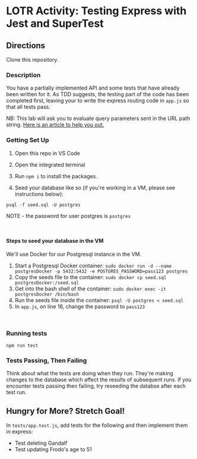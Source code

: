 # LOTR Activity: Testing Express with Jest and SuperTest

## Directions

Clone this repository.

### Description

You have a partially implemented API and some tests that have already been written for it. As TDD suggests, the testing part of the code has been completed first, leaving your to write the express routing code in `app.js` so that all tests pass.

NB: This lab will ask you to evaluate query parameters sent in the URL path string. [Here is an article to help you out.](https://stackabuse.com/get-query-strings-and-parameters-in-express-js/)

### Getting Set Up

1. Open this repo in VS Code

1. Open the integrated terminal

1. Run `npm i` to install the packages.

1. Seed your database like so (if you're working in a VM, please see instructions below):

```
psql -f seed.sql -U postgres
```

NOTE - the password for user postgres is `postgres`

<br>

#### Steps to seed your database in the VM

We'll use Docker for our Postgresql instance in the VM.

1. Start a Postgresql Docker container: `sudo docker run -d --name postgresDocker -p 5432:5432 -e POSTGRES_PASSWORD=pass123 postgres`
2. Copy the seeds file to the container: `sudo docker cp seed.sql postgresDocker:/seed.sql`
3. Get into the bash shell of the container: `sudo docker exec -it postgresDocker /bin/bash`
4. Run the seeds file inside the container: `psql -U postgres < seed.sql`
5. In `app.js`, on line 16, change the password to `pass123`


<br>

### Running tests

```
npm run test
```

### Tests Passing, Then Failing

Think about what the tests are doing when they run. They're making changes to the database which affect the results of subsequent runs. If you encounter tests passing then failing, try reseeding the databse after each test run.

## Hungry for More? Stretch Goal!

In `tests/app.test.js`, add tests for the following and then implement them in express:

- Test deleting Gandalf
- Test updating Frodo's age to 51
